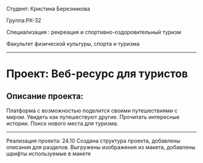 Студент: Кристина Березникова

Группа:РК-32

Специализация : рекреация и спортивно-оздоровительный туризм

Факультет физической культуры, спорта и туризма

---
# Проект: Веб-ресурс для туристов


## Описание проекта: 

Платформа с возможностью поделится своими путешествиями с миром. 
Увидеть как путешествуют другие. 
Прочитать интересные истории.
Поиск нового места для туризма.

---

Реализация проекта:
24.10
Создана структура проекта, добавлены описания для разделов. Выгружены изображения из макета, добавлены шрифты используемые в макете
